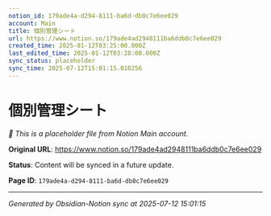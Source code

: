 ```yaml
---
notion_id: 179ade4a-d294-8111-ba6d-db0c7e6ee029
account: Main
title: 個別管理シート
url: https://www.notion.so/179ade4ad2948111ba6ddb0c7e6ee029
created_time: 2025-01-12T03:25:00.000Z
last_edited_time: 2025-01-12T03:28:00.000Z
sync_status: placeholder
sync_time: 2025-07-12T15:01:15.010256
---
```


# 個別管理シート

*🔄 This is a placeholder file from Notion Main account.*

**Original URL**: https://www.notion.so/179ade4ad2948111ba6ddb0c7e6ee029

**Status**: Content will be synced in a future update.

**Page ID**: `179ade4a-d294-8111-ba6d-db0c7e6ee029`

---

*Generated by Obsidian-Notion sync at 2025-07-12 15:01:15*
